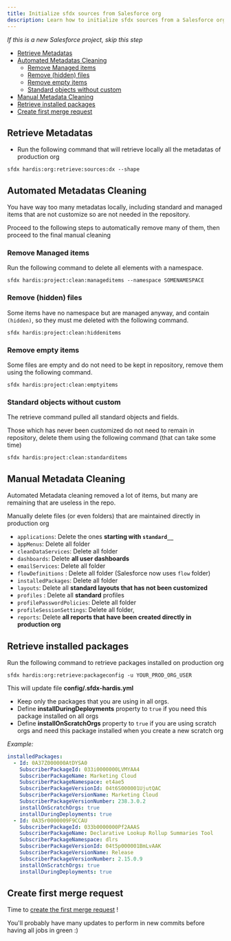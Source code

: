 ```yaml
---
title: Initialize sfdx sources from Salesforce org
description: Learn how to initialize sfdx sources from a Salesforce org
---
```

<!-- markdownlint-disable MD013 -->

_If this is a new Salesforce project, skip this step_

- [Retrieve Metadatas](#retrieve-metadatas)
- [Automated Metadatas Cleaning](#automated-metadatas-cleaning)
  - [Remove Managed items](#remove-managed-items)
  - [Remove (hidden) files](#remove-hidden-files)
  - [Remove empty items](#remove-empty-items)
  - [Standard objects without custom](#standard-objects-without-custom)
- [Manual Metadata Cleaning](#manual-metadata-cleaning)
- [Retrieve installed packages](#retrieve-installed-packages)
- [Create first merge request](#create-first-merge-request)

## Retrieve Metadatas

- Run the following command that will retrieve locally all the metadatas of production org

`sfdx hardis:org:retrieve:sources:dx --shape`

## Automated Metadatas Cleaning

You have way too many metadatas locally, including standard and managed items that are not customize so are not needed in the repository.

Proceed to the following steps to automatically remove many of them, then proceed to the final manual cleaning

### Remove Managed items

Run the following command to delete all elements with a namespace.

```shell
sfdx hardis:project:clean:manageditems --namespace SOMENAMESPACE
```

### Remove (hidden) files

Some items have no namespace but are managed anyway, and contain `(hidden)`, so they must me deleted with the following command.

```shell
sfdx hardis:project:clean:hiddenitems
```

### Remove empty items

Some files are empty and do not need to be kept in repository, remove them using the following command.

```shell
sfdx hardis:project:clean:emptyitems
```

### Standard objects without custom

The retrieve command pulled all standard objects and fields.

Those which has never been customized do not need to remain in repository, delete them using the following command (that can take some time)

```shell
sfdx hardis:project:clean:standarditems
```

## Manual Metadata Cleaning

Automated Metadata cleaning removed a lot of items, but many are remaining that are useless in the repo.

Manually delete files (or even folders) that are maintained directly in production org

- `applications`: Delete the ones **starting with `standard__`**
- `àppMenus`: Delete all folder
- `cleanDataServices`: Delete all folder
- `dashboards`: Delete **all user dashboards**
- `emailServices`: Delete all folder
- `flowDefinitions` : Delete all folder (Salesforce now uses `flow` folder)
- `installedPackages`: Delete all folder
- `layouts`: Delete all **standard layouts that has not been customized**
- `profiles` : Delete all **standard** profiles
- `profilePasswordPolicies`: Delete all folder
- `profileSessionSettings`: Delete all folder,
- `reports`: Delete **all reports that have been created directly in production org**

## Retrieve installed packages

Run the following command to retrieve packages installed on production org

`sfdx hardis:org:retrieve:packageconfig -u YOUR_PROD_ORG_USER`

This will update file **config/.sfdx-hardis.yml**

- Keep only the packages that you are using in all orgs.
- Define **installDuringDeployments** property to `true` if you need this package installed on all orgs
- Define **installOnScratchOrgs** property to `true` if you are using scratch orgs and need this package installed when you create a new scratch org

_Example:_

```yaml
installedPackages:
  - Id: 0A37Z000000AtDYSA0
    SubscriberPackageId: 033i0000000LVMYAA4
    SubscriberPackageName: Marketing Cloud
    SubscriberPackageNamespace: et4ae5
    SubscriberPackageVersionId: 04t6S000001UjutQAC
    SubscriberPackageVersionName: Marketing Cloud
    SubscriberPackageVersionNumber: 238.3.0.2
    installOnScratchOrgs: true
    installDuringDeployments: true
  - Id: 0A35r0000009F9CCAU
    SubscriberPackageId: 033b0000000Pf2AAAS
    SubscriberPackageName: Declarative Lookup Rollup Summaries Tool
    SubscriberPackageNamespace: dlrs
    SubscriberPackageVersionId: 04t5p000001BmLvAAK
    SubscriberPackageVersionName: Release
    SubscriberPackageVersionNumber: 2.15.0.9
    installOnScratchOrgs: true
    installDuringDeployments: true
```

## Create first merge request

Time to [create the first merge request](salesforce-ci-cd-setup-merge-request.md) !

You'll probably have many updates to perform in new commits before having all jobs in green :)

